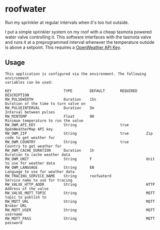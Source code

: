 # roofwater
Run my sprinkler at regular intervals when it's too hot outside.

I put a simple sprinkler system on my roof with a cheap tasmota powered water valve controlling it. This software interfaces with the tasmota valve and runs it at a preprogrammed interval whenever the temperature outside is above a setpoint. This requires a [OpenWeather API Key](https://openweathermap.org/).

## Usage
```
This application is configured via the environment. The following environment
variables can be used:

KEY                        TYPE        DEFAULT       REQUIRED    DESCRIPTION
RW_PULSEWIDTH              Duration    15s                       Duration of the time to turn valve on
RW_PULSEINTERVAL           Duration    5m                        Interval between pulses
RW_MINTEMP                 Float       90                        Minimum temperature to run the valve
RW_OWM_API_KEY             String                    true        OpenWeatherMap API key
RW_OWM_ZIP                 String                    true        Zip code to get weather for
RW_OWM_COUNTRY             String                    true        Country to get weather for
RW_OWM_CACHE_DURATION      Duration    1h                        Duration to cache weather data
RW_OWM_UNIT                String      F                         Unit to use for weather data
RW_OWM_LANGUAGE            String      EN                        Language to use for weather data
RW_TRACING_SERVICE_NAME    String      roofwaterd                Service name to use for tracing
RW_VALVE_HTTP_ADDR         String                                HTTP Address of the valve
RW_VALVE_MQTT_TOPIC        String                                MQTT topic to publish to
RW_MQTT_URL                String                                MQTT Broker URL
RW_MQTT_USER               String                                MQTT username
RW_MQTT_PASS               String                                MQTT password

```
